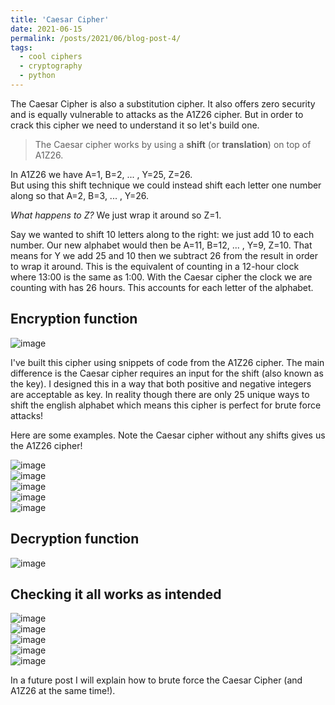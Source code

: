 ```yaml
---
title: 'Caesar Cipher'
date: 2021-06-15
permalink: /posts/2021/06/blog-post-4/
tags:
  - cool ciphers
  - cryptography
  - python
---
```


The Caesar Cipher is also a substitution cipher. It also offers zero security and is equally vulnerable to attacks as the A1Z26 cipher. But in order to crack this cipher we need to understand it so let's build one.
<br>

> The Caesar cipher works by using a **shift** (or **translation**) on top of A1Z26.


In A1Z26 we have A=1, B=2, ... , Y=25, Z=26. <br> But using this shift technique we could instead shift each letter one number along so that A=2, B=3, ... , Y=26. 


_What happens to Z?_ We just wrap it around so Z=1. 

Say we wanted to shift 10 letters along to the right: we just add 10 to each number. Our new alphabet would then be A=11, B=12, ... , Y=9, Z=10. 
That means for Y we add 25 and 10 then we subtract 26 from the result in order to wrap it around. This is the equivalent of counting in a 12-hour clock where 13:00 is the same as 1:00. With the Caesar cipher the clock we are counting with has 26 hours. This accounts for each letter of the alphabet. 

Encryption function
-----

![image](https://user-images.githubusercontent.com/71339006/122122202-65fa9e80-ce24-11eb-9a1a-c15ae13460ea.png) <br>

I've built this cipher using snippets of code from the A1Z26 cipher. The main difference is the Caesar cipher requires an input for the shift (also known as the key). I designed this in a way that both positive and negative integers are acceptable as key. In reality though there are only 25 unique ways to shift the english alphabet which means this cipher is perfect for brute force attacks! 


Here are some examples. Note the Caesar cipher without any shifts gives us the A1Z26 cipher!

![image](https://user-images.githubusercontent.com/71339006/122122853-4152f680-ce25-11eb-8115-63b540514777.png) <br>
![image](https://user-images.githubusercontent.com/71339006/122122625-f3d68980-ce24-11eb-8056-9b41f0ef8031.png) <br>
![image](https://user-images.githubusercontent.com/71339006/122122689-0a7ce080-ce25-11eb-9d2b-8e9394777841.png) <br>
![image](https://user-images.githubusercontent.com/71339006/122122729-149edf00-ce25-11eb-8441-2c03f2edafa7.png) <br>
![image](https://user-images.githubusercontent.com/71339006/122124682-8aa44580-ce27-11eb-9e36-34df4488840c.png) <br>



Decryption function
------
![image](https://user-images.githubusercontent.com/71339006/122123306-bfaf9880-ce25-11eb-946c-58939f9c0493.png)

Checking it all works as intended
-----
![image](https://user-images.githubusercontent.com/71339006/122124826-b293a900-ce27-11eb-97e8-ddf69a52bddc.png) <br>
![image](https://user-images.githubusercontent.com/71339006/122124884-cb03c380-ce27-11eb-897a-851a55498730.png) <br>
![image](https://user-images.githubusercontent.com/71339006/122125291-30f04b00-ce28-11eb-892d-3526e722324d.png) <br>
![image](https://user-images.githubusercontent.com/71339006/122124990-eec70980-ce27-11eb-8cb9-0001e92a7ba7.png) <br>
![image](https://user-images.githubusercontent.com/71339006/122124425-2d0ff900-ce27-11eb-8f59-3d6e0969ea94.png) <br>

In a future post I will explain how to brute force the Caesar Cipher (and A1Z26 at the same time!). 

